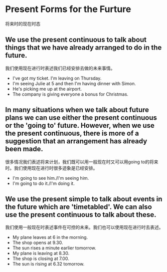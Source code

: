 # Present Forms for the Furture
将来时的现在时态


## We use the present continuous to talk about things that we have already arranged to do in the future.
我们使用现在进行时表述我们已经安排去做的未来事情。


* I've got my ticket. I'm leaving on Thursday.
* I'm seeing Julie at 5 and then I'm having dinner with Simon. 
* He's picking me up at the airport. 
* The company is giving everyone a bonus for Christmas.


## In many situations when we talk about future plans we can use either the present continuous or the 'going to' future. However, when we use the present continuous, there is more of a suggestion that an arrangement has already been made.
很多情况我们表述将来计划，我们既可以用一般现在时又可以用going to的将来时。我们使用现在进行时很多迹象是已经安排。


* I'm going to see him./I'm seeing him.
* I'm going to do it./I'm doing it.


## We use the present simple to talk about events in the future which are 'timetabled'. We can also use the present continuous to talk about these.
我们使用一般现在时表述事件在可控的未来。我们也可以使用现在进行时去表述。


* My plane leaves at 6 in the morning.
* The shop opens at 9.30.
* The sun rises a minute earlier tomorrow. 
* My plane is leaving at 8.30.
* The shop is closing at 7.00. 
* The sun is rising at 6.32 tomorrow. 
